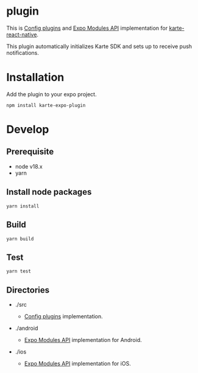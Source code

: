 # plugin

This is [Config plugins](https://docs.expo.dev/config-plugins/introduction/) and [Expo Modules API](https://docs.expo.dev/modules/overview/) implementation for [karte-react-native](https://github.com/plaidev/karte-react-native/).

This plugin automatically initializes Karte SDK and sets up to receive push notifications.

# Installation

Add the plugin to your expo project.
```
npm install karte-expo-plugin
```

# Develop

## Prerequisite

- node v18.x
- yarn

## Install node packages

```
yarn install
```

## Build

```
yarn build
```

## Test

```
yarn test
```

## Directories

- ./src

  - [Config plugins](https://docs.expo.dev/config-plugins/introduction/) implementation.

- ./android

  - [Expo Modules API](https://docs.expo.dev/modules/overview/) implementation for Android.

- ./ios
  - [Expo Modules API](https://docs.expo.dev/modules/overview/) implementation for iOS.
